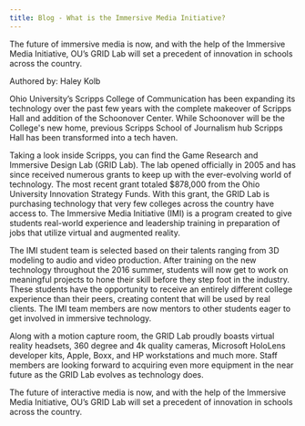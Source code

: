 ```yaml
---
title: Blog - What is the Immersive Media Initiative?
---
```


The future of immersive media is now, and with the help of the Immersive Media Initiative, OU’s GRID Lab will set a precedent of innovation in schools across the country.

Authored by: Haley Kolb

Ohio University’s Scripps College of Communication has been expanding its technology over the past few years with the complete makeover of Scripps Hall and addition of the Schoonover Center. While Schoonover will be the College's new home, previous Scripps School of Journalism hub Scripps Hall has been transformed into a tech haven.

Taking a look inside Scripps, you can find the Game Research and Immersive Design Lab (GRID Lab). The lab opened officially in 2005 and has since received numerous grants to keep up with the ever-evolving world of technology. The most recent grant totaled $878,000 from the Ohio University Innovation Strategy Funds. With this grant, the GRID Lab is purchasing technology that very few colleges across the country have access to. The Immersive Media Initiative (IMI) is a program created to give students real-world experience and leadership training in preparation of jobs that utilize virtual and augmented reality.

The IMI student team is selected based on their talents ranging from 3D modeling to audio and video production. After training on the new technology throughout the 2016 summer, students will now get to work on meaningful projects to hone their skill before they step foot in the industry. These students have the opportunity to receive an entirely different college experience than their peers, creating content that will be used by real clients. The IMI team members are now mentors to other students eager to get involved in immersive technology.

Along with a motion capture room, the GRID Lab proudly boasts virtual reality headsets, 360 degree and 4k quality cameras, Microsoft HoloLens developer kits, Apple, Boxx, and HP workstations and much more. Staff members are looking forward to acquiring even more equipment in the near future as the GRID Lab evolves as technology does.

The future of interactive media is now, and with the help of the Immersive Media Initiative, OU’s GRID Lab will set a precedent of innovation in schools across the country.
